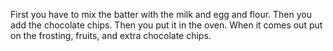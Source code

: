 First you have to mix the batter with the milk and egg and flour. Then you add the chocolate chips. Then you put it in the oven. When it comes out put on the frosting, fruits, and extra chocolate chips.